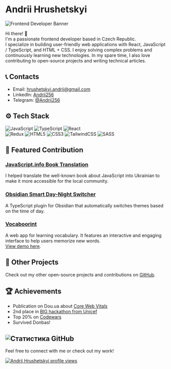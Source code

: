 # Andrii Hrushetskyi

![Frontend Developer Banner](https://img.shields.io/badge/Frontend%20Developer-%F0%9F%92%BB-blue)

Hi there! 👋  
I'm a passionate frontend developer based in Czech Republic.
<br/>I specialize in building user-friendly web applications with React, JavaScript / TypeScript, and HTML + CSS. I enjoy solving complex problems and continuously learning new technologies. In my spare time, I also love contributing to open-source projects and writing technical articles.

## 📞 Contacts

- Email: [hrushetskyi.andrii@gmail.com](mailto:hrushetskyi.andrii@gmail.com)
- LinkedIn: [Andrii256](https://www.linkedin.com/in/andrii256)
- Telegram: [@Andrii256](https://t.me/Andrii256)

## ⚙️ Tech Stack

![JavaScript](https://img.shields.io/badge/JavaScript-ED8B00?style=flat&logo=javascript&logoColor=fff)
![TypeScript](https://img.shields.io/badge/TypeScript-3178C6?style=flat&logo=typescript&logoColor=fff)
![React](https://img.shields.io/badge/React-61DAFB?style=flat&logo=react&logoColor=000)  
 ![Redux](https://img.shields.io/badge/Redux-764ABC?style=flat&logo=redux&logoColor=fff)
![HTML5](https://img.shields.io/badge/HTML5-E34F26?style=flat&logo=html5&logoColor=fff)
![CSS3](https://img.shields.io/badge/CSS3-1572B6?style=flat&logo=css3&logoColor=fff)
![TailwindCSS](https://img.shields.io/badge/TailwindCSS-06B6D4?style=flat&logo=tailwindcss&logoColor=fff)
![SASS](https://img.shields.io/badge/SASS-CC6699?style=flat&logo=sass&logoColor=fff)

## 🚀 Featured Contribution

### [**JavaScript.info Book Translation**](https://github.com/Andrii256/ops_uk.javascript.info)

I helped translate the well-known book about JavaScript into Ukrainian to make it more accessible for the local community.

### [**Obsidian Smart Day-Night Switcher**](https://github.com/Andrii256/ops_obsidian_smart-day-night-switcher)

A TypeScript plugin for Obsidian that automatically switches themes based on the time of day.

### [**Vocaboorint**](https://vocaboorint.web.app/)

A web app for learning vocabulary. It features an interactive and engaging interface to help users memorize new words.  
[View demo here](https://vocaboorint.web.app/).

## 🌱 Other Projects

Check out my other open-source projects and contributions on [GitHub](https://github.com/Andrii256).

## 🏆 Achievements

- Publication on Dou.ua about [Core Web Vitals](https://dou.ua/lenta/columns/core-web-vitals/)
- 2nd place in [BIG hackathon from Unicef](https://ain.ua/ru/2019/09/25/rasselenie-v-obshhezhitiyax-publichnye-celevye-donaty-i-optimizaciya-skoroj-proekty-pobediteli-xakatona-ot-yunisef/)
- Top 20% on [Codewars](https://www.codewars.com/users/Andrii256)
- Survived Donbas!

![Статистика GitHub](https://github-readme-stats.vercel.app/api?username=Andrii256&show_icons=true&theme=react)
---

Feel free to connect with me or check out my work!

[![Andrii Hrushetskyi profile views](https://u8views.com/api/v1/github/profiles/41700032/views/day-week-month-total-count.svg)](https://u8views.com/github/Andrii256)
